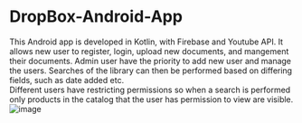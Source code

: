 # DropBox-Android-App
This Android app is developed in Kotlin, with Firebase and Youtube API.
It allows new user to register, login, upload new documents, and mangement their documents.
Admin user have the priority to add new user and manage the users.
Searches of the library can then be performed based on differing fields, such as date added etc.  
Different users have restricting permissions so when a search is performed only products in the catalog that the user has permission to view are visible.
![image](https://user-images.githubusercontent.com/94099798/228992617-14b2d92f-8205-4efe-b552-cf26f560c408.png)
